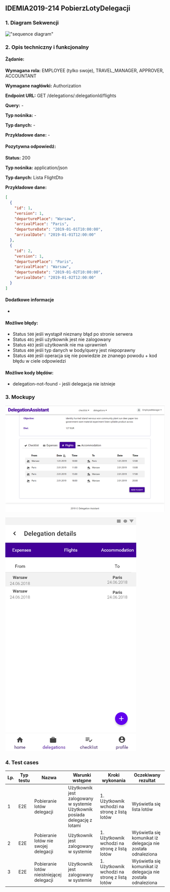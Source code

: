 ## IDEMIA2019-214 PobierzLotyDelegacji

### 1. Diagram Sekwencji

!["sequence diagram"](http://www.plantuml.com/plantuml/svg/TP31oi8m48JlUOeS__-G5-YX52oAq8Fe4oJD45TYeibMgEAxAxIeOBpExdoxCqrcdNWuUhc9Xf2kNUInXOVJ_O74mXC2gtfIc6BO8LseHtLRWU_IWT-ZfIUtvxyk1YVjIrtRV_5b_oHkSOgPEAQnSk09aaiKgraRdI6j4IMxggsfpWFIAAnHFquWC34XbmcbfFD7XH2gdlgPLrgEMJG8zbcdU000)

### 2. Opis techniczny i funkcjonalny

#### Żądanie:

**Wymagana rola:** EMPLOYEE (tylko swoje), TRAVEL_MANAGER, APPROVER, ACCOUNTANT

**Wymagane nagłówki:** Authorization

**Endpoint URL:** GET /delegations/:delegationId/flights

**Query:** -

**Typ nośnika:** -

**Typ danych:** -

**Przykładowe dane:** -

#### Pozytywna odpowiedź:

**Status:** 200

**Typ nośnika:** application/json

**Typ danych:** Lista FlightDto

**Przykładowe dane:**

```json
[
  {
    "id": 1,
    "version": 1,
    "departurePlace": "Warsaw",
    "arrivalPlace": "Paris",
    "departureDate": "2019-01-01T10:00:00",
    "arrivalDate": "2019-01-01T12:00:00"
  },
  {
    "id": 2,
    "version": 1,
    "departurePlace": "Paris",
    "arrivalPlace": "Warsaw",
    "departureDate": "2019-01-02T10:00:00",
    "arrivalDate": "2019-01-02T12:00:00"
  }
]
```

#### Dodatkowe informacje

-

#### Możliwe błędy:

- Status `500` jeśli wystąpił nieznany błąd po stronie serwera
- Status `401` jeśli użytkownik jest nie zalogowany
- Status `403` jeśli użytkownik nie ma uprawnień
- Status `400` jeśli typ danych w body/query jest niepoprawny
- Status `400` jeśli operacja się nie powiedzie ze znanego powodu + kod błędu w ciele odpowiedzi

#### Możliwe kody błędów:

- delegation-not-found - jeśli delegacja nie istnieje

### 3. Mockupy

![Browser mockup](./mockupy/Web.png?raw=true "Browser mockup")

![Mobile mockup](./mockupy/Mobile.png?raw=true "Mobile mockup")

### 4. Test cases

| Lp. | Typ testu | Nazwa                                     | Warunki wstępne                                                                | Kroki wykonania                               | Oczekiwany rezultat                                          |
| --- | --------- | ----------------------------------------- | ------------------------------------------------------------------------------ | --------------------------------------------- | ------------------------------------------------------------ |
| 1   | E2E       | Pobieranie lotów delegacji                | Użytkownik jest zalogowany w systemie<br>Użytkownik posiada delegację z lotami | 1. Użytkownik wchodzi na stronę z listą lotów | Wyświetla się lista lotów                                    |
| 2   | E2E       | Pobieranie lotów nie swojej delegacji     | Użytkownik jest zalogowany w systemie                                          | 1. Użytkownik wchodzi na stronę z listą lotów | Wyświetla się komunikat iż delegacja nie została odnaleziona |
| 3   | E2E       | Pobieranie lotów nieistniejącej delegacji | Użytkownik jest zalogowany w systemie                                          | 1. Użytkownik wchodzi na stronę z listą lotów | Wyświetla się komunikat iż delegacja nie została odnaleziona |
